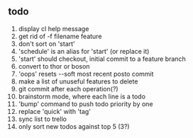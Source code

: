 todo
----

1. display cl help message
2. get rid of -f filename feature
3. don't sort on 'start'
4. 'schedule' is an alias for 'start' (or replace it)
5. 'start' should checkout, initial commit to a feature branch
6. convert to thor or boson
7. 'oops' resets --soft most recent posto commit
8. make a list of unuseful features to delete
9. git commit after each operation(?)
10. brainstorm mode, where each line is a todo
11. 'bump' command to push todo priority by one
12. replace 'quick' with 'tag'
13. sync list to trello
14. only sort new todos against top 5 (3?)
